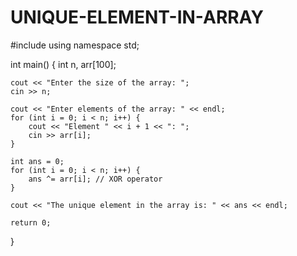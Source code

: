 # UNIQUE-ELEMENT-IN-ARRAY
#include <iostream>
using namespace std;

int main() {
    int n, arr[100];
    
    cout << "Enter the size of the array: ";
    cin >> n;
    
    cout << "Enter elements of the array: " << endl;
    for (int i = 0; i < n; i++) {
        cout << "Element " << i + 1 << ": ";
        cin >> arr[i];
    }
    
    int ans = 0;
    for (int i = 0; i < n; i++) {
        ans ^= arr[i]; // XOR operator
    }
    
    cout << "The unique element in the array is: " << ans << endl;

    return 0;
}
